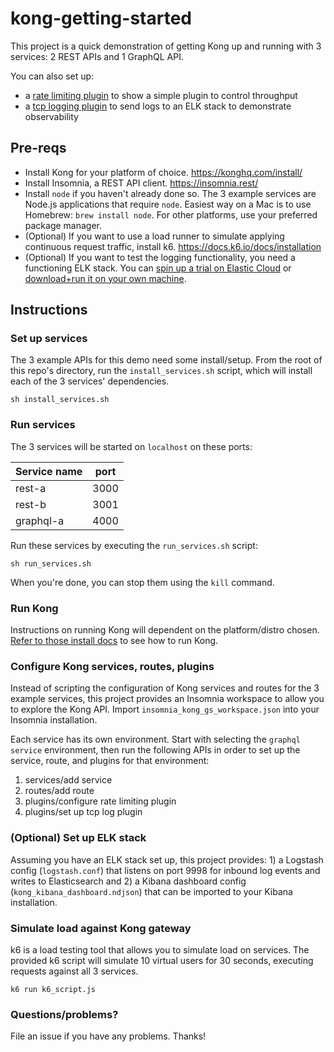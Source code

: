 # kong-getting-started

This project is a quick demonstration of getting Kong up and
running with 3 services: 2 REST APIs and 1 GraphQL API. 

You can also set up:
* a [rate limiting plugin](https://docs.konghq.com/hub/kong-inc/rate-limiting/) to show a simple plugin to control throughput
* a [tcp logging plugin](https://docs.konghq.com/hub/kong-inc/tcp-log/) to send logs to an ELK stack to demonstrate observability

## Pre-reqs

* Install Kong for your platform of choice. https://konghq.com/install/
* Install Insomnia, a REST API client. https://insomnia.rest/
* Install `node` if you haven't already done so. The 3 example services are Node.js applications that require `node`. Easiest way on a Mac is to use Homebrew: `brew install node`. For other platforms, use your preferred package manager.
* (Optional) If you want to use a load runner to simulate applying continuous request traffic, install k6. https://docs.k6.io/docs/installation
* (Optional) If you want to test the logging functionality, you need a functioning ELK stack. You can [spin up a trial on Elastic Cloud](https://www.elastic.co/cloud/) or [download+run it on your own machine](https://www.elastic.co/guide/en/elastic-stack-get-started/current/get-started-elastic-stack.html). 

## Instructions

### Set up services 

The 3 example APIs for this demo need some install/setup. From the root of this repo's directory, run the `install_services.sh` script, which will install each of the 3 services' dependencies.

```
sh install_services.sh
```

### Run services

The 3 services will be started on `localhost` on these ports:

Service name | port
------------ | ----
rest-a | 3000
rest-b | 3001
graphql-a | 4000

Run these services by executing the `run_services.sh` script:

```
sh run_services.sh
```

When you're done, you can stop them using the `kill` command.

### Run Kong

Instructions on running Kong will dependent on the platform/distro chosen. [Refer to those install docs](https://konghq.com/install/) to see how to run Kong.

### Configure Kong services, routes, plugins

Instead of scripting the configuration of Kong services and routes for the 3 example services, this project provides an Insomnia workspace to allow you to explore the Kong API. Import `insomnia_kong_gs_workspace.json` into your Insomnia installation. 

Each service has its own environment. Start with selecting the `graphql service` environment, then run the following APIs in order to set up the service, route, and plugins for that environment:

1. services/add service
1. routes/add route
1. plugins/configure rate limiting plugin
1. plugins/set up tcp log plugin

### (Optional) Set up ELK stack

Assuming you have an ELK stack set up, this project provides: 1) a Logstash config (`logstash.conf`) that listens on port 9998 for inbound log events and writes to Elasticsearch and 2) a Kibana dashboard config (`kong_kibana_dashboard.ndjson`) that can be imported to your Kibana installation. 

### Simulate load against Kong gateway

k6 is a load testing tool that allows you to simulate load on services. The provided k6 script will simulate 10 virtual users for 30 seconds, executing requests against all 3 services. 

```
k6 run k6_script.js
```

### Questions/problems?

File an issue if you have any problems. Thanks!
